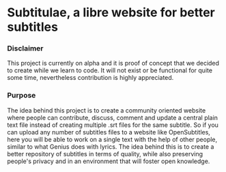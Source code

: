 # Subtitulae, a libre website for better subtitles

### Disclaimer

This project is currently on alpha and it is proof of concept that we decided to create while we learn to code. It will not exist or be functional for quite some time, nevertheless contribution is highly appreciated. 

### Purpose 

The idea behind this project is to create a community oriented website where people can contribute, discuss, comment and update a central plain text file instead of creating multiple .srt files for the same subtitle. So if you can upload any number of subtitles files to a website like OpenSubtitles, here you will be able to work on a single text with the help of other people, similar to what Genius does with lyrics. The idea behind this is to create a better repository of subtitles in terms of quality, while also preserving people's privacy and in an environment that will foster open knowledge.
